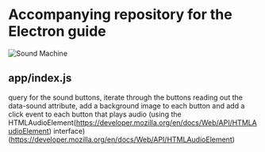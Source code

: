 # Accompanying repository for the Electron guide

![Sound Machine](https://rawgithub.com/bojzi/sound-machine/master/sketch/sound-machine.png)

## app/index.js
query for the sound buttons,
iterate through the buttons reading out the data-sound attribute,
add a background image to each button
and add a click event to each button that plays audio (using the HTMLAudioElement(https://developer.mozilla.org/en/docs/Web/API/HTMLAudioElement) interface)
(https://developer.mozilla.org/en/docs/Web/API/HTMLAudioElement)

